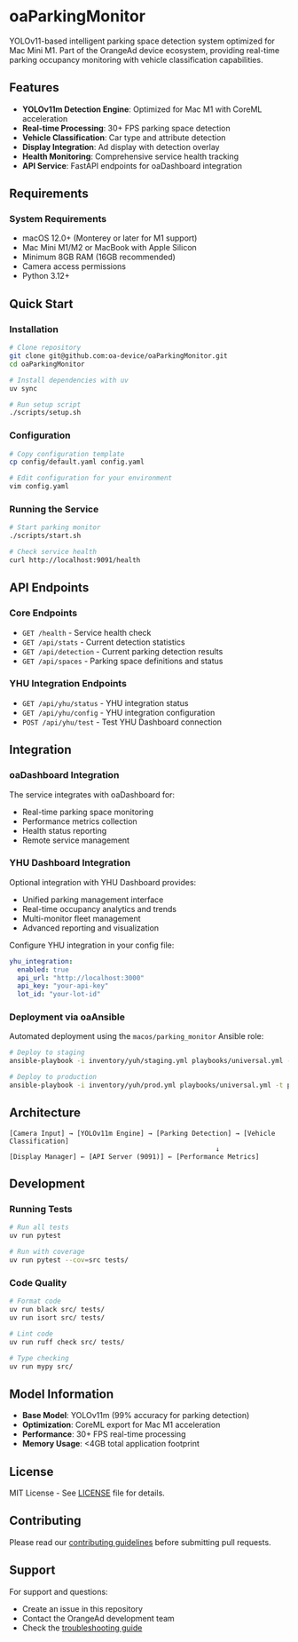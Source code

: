 # oaParkingMonitor

YOLOv11-based intelligent parking space detection system optimized for Mac Mini M1. Part of the OrangeAd device ecosystem, providing real-time parking occupancy monitoring with vehicle classification capabilities.

## Features

- **YOLOv11m Detection Engine**: Optimized for Mac M1 with CoreML acceleration
- **Real-time Processing**: 30+ FPS parking space detection  
- **Vehicle Classification**: Car type and attribute detection
- **Display Integration**: Ad display with detection overlay
- **Health Monitoring**: Comprehensive service health tracking
- **API Service**: FastAPI endpoints for oaDashboard integration

## Requirements

### System Requirements
- macOS 12.0+ (Monterey or later for M1 support)
- Mac Mini M1/M2 or MacBook with Apple Silicon
- Minimum 8GB RAM (16GB recommended)
- Camera access permissions
- Python 3.12+

## Quick Start

### Installation

```bash
# Clone repository
git clone git@github.com:oa-device/oaParkingMonitor.git
cd oaParkingMonitor

# Install dependencies with uv
uv sync

# Run setup script
./scripts/setup.sh
```

### Configuration

```bash
# Copy configuration template
cp config/default.yaml config.yaml

# Edit configuration for your environment
vim config.yaml
```

### Running the Service

```bash
# Start parking monitor
./scripts/start.sh

# Check service health
curl http://localhost:9091/health
```

## API Endpoints

### Core Endpoints
- `GET /health` - Service health check
- `GET /api/stats` - Current detection statistics
- `GET /api/detection` - Current parking detection results
- `GET /api/spaces` - Parking space definitions and status

### YHU Integration Endpoints
- `GET /api/yhu/status` - YHU integration status
- `GET /api/yhu/config` - YHU integration configuration
- `POST /api/yhu/test` - Test YHU Dashboard connection

## Integration

### oaDashboard Integration
The service integrates with oaDashboard for:
- Real-time parking space monitoring
- Performance metrics collection
- Health status reporting
- Remote service management

### YHU Dashboard Integration
Optional integration with YHU Dashboard provides:
- Unified parking management interface
- Real-time occupancy analytics and trends
- Multi-monitor fleet management
- Advanced reporting and visualization

Configure YHU integration in your config file:
```yaml
yhu_integration:
  enabled: true
  api_url: "http://localhost:3000"
  api_key: "your-api-key"
  lot_id: "your-lot-id"
```

### Deployment via oaAnsible
Automated deployment using the `macos/parking_monitor` Ansible role:

```bash
# Deploy to staging
ansible-playbook -i inventory/yuh/staging.yml playbooks/universal.yml -t parking-monitor

# Deploy to production
ansible-playbook -i inventory/yuh/prod.yml playbooks/universal.yml -t parking-monitor
```

## Architecture

```text
[Camera Input] → [YOLOv11m Engine] → [Parking Detection] → [Vehicle Classification]
                                                    ↓
[Display Manager] ← [API Server (9091)] ← [Performance Metrics]
```

## Development

### Running Tests
```bash
# Run all tests
uv run pytest

# Run with coverage
uv run pytest --cov=src tests/
```

### Code Quality
```bash
# Format code
uv run black src/ tests/
uv run isort src/ tests/

# Lint code
uv run ruff check src/ tests/

# Type checking
uv run mypy src/
```

## Model Information

- **Base Model**: YOLOv11m (99% accuracy for parking detection)
- **Optimization**: CoreML export for Mac M1 acceleration
- **Performance**: 30+ FPS real-time processing
- **Memory Usage**: <4GB total application footprint

## License

MIT License - See [LICENSE](LICENSE) file for details.

## Contributing

Please read our [contributing guidelines](docs/contributing.md) before submitting pull requests.

## Support

For support and questions:
- Create an issue in this repository
- Contact the OrangeAd development team
- Check the [troubleshooting guide](docs/troubleshooting.md)